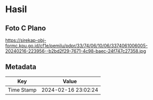 # Hasil

## Foto C Plano

https://sirekap-obj-formc.kpu.go.id/cf1e/pemilu/pdpr/33/74/06/10/06/3374061006005-20240216-223956--b2bd2f29-7671-4c98-baec-24f747c27358.jpg


## Metadata

| Key        | Value               |
| ---------- | ------------------- |
| Time Stamp | 2024-02-16 23:02:24 |



